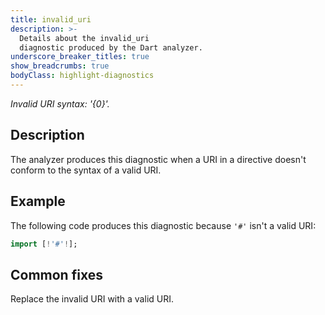 ```yaml
---
title: invalid_uri
description: >-
  Details about the invalid_uri
  diagnostic produced by the Dart analyzer.
underscore_breaker_titles: true
show_breadcrumbs: true
bodyClass: highlight-diagnostics
---
```


_Invalid URI syntax: '{0}'._

## Description

The analyzer produces this diagnostic when a URI in a directive doesn't
conform to the syntax of a valid URI.

## Example

The following code produces this diagnostic because `'#'` isn't a valid
URI:

```dart
import [!'#'!];
```

## Common fixes

Replace the invalid URI with a valid URI.
